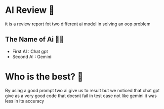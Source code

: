 # AI Review 🤖
it is a review report fot two different ai model in solving an oop problem 
## The Name of Ai 👩‍💻
- First AI : Chat gpt
- Second AI : Gemini
# Who is the best? 🤔
By using a good prompt two ai give us to result but we noticed that chat gpt give as a very good code that doesnt fail in test case not like gemini it was less in its accuracy
